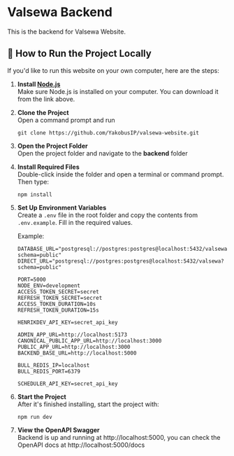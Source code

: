 # Valsewa Backend

This is the backend for Valsewa Website.

## 🔧 How to Run the Project Locally

If you'd like to run this website on your own computer, here are the steps:

1. **Install [Node.js](https://nodejs.org/)**  
   Make sure Node.js is installed on your computer. You can download it from the link above.

2. **Clone the Project**  
   Open a command prompt and run

   ```
   git clone https://github.com/YakobusIP/valsewa-website.git
   ```

3. **Open the Project Folder**  
   Open the project folder and navigate to the **backend** folder

4. **Install Required Files**  
   Double-click inside the folder and open a terminal or command prompt. Then type:

   ```
   npm install
   ```

5. **Set Up Environment Variables**  
   Create a `.env` file in the root folder and copy the contents from `.env.example`. Fill in the required values.

   Example:

   ```
   DATABASE_URL="postgresql://postgres:postgres@localhost:5432/valsewa?schema=public"
   DIRECT_URL="postgresql://postgres:postgres@localhost:5432/valsewa?schema=public"

   PORT=5000
   NODE_ENV=development
   ACCESS_TOKEN_SECRET=secret
   REFRESH_TOKEN_SECRET=secret
   ACCESS_TOKEN_DURATION=10s
   REFRESH_TOKEN_DURATION=15s

   HENRIKDEV_API_KEY=secret_api_key

   ADMIN_APP_URL=http://localhost:5173
   CANONICAL_PUBLIC_APP_URL=http://localhost:3000
   PUBLIC_APP_URL=http://localhost:3000
   BACKEND_BASE_URL=http://localhost:5000

   BULL_REDIS_IP=localhost
   BULL_REDIS_PORT=6379

   SCHEDULER_API_KEY=secret_api_key
   ```

6. **Start the Project**  
   After it's finished installing, start the project with:

   ```
   npm run dev
   ```

7. **View the OpenAPI Swagger**  
   Backend is up and running at http://localhost:5000, you can check the OpenAPI docs at http://localhost:5000/docs
